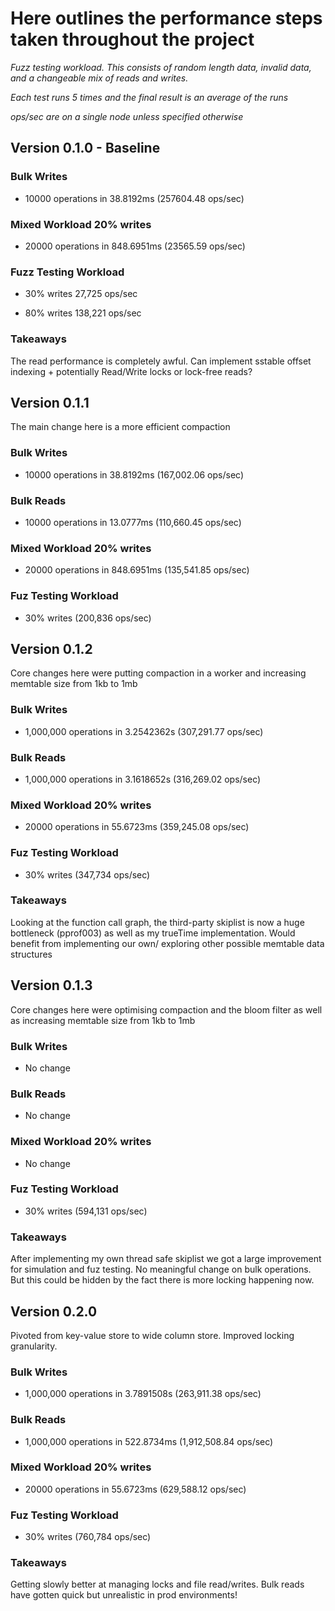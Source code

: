 # Here outlines the performance steps taken throughout the project

_Fuzz testing workload.
This consists of random length data, invalid data, and a changeable mix of reads and writes._

_Each test runs 5 times and the final result is an average of the runs_

_ops/sec are on a single node unless specified otherwise_

## Version 0.1.0 - Baseline

### Bulk Writes

- 10000 operations in 38.8192ms (257604.48 ops/sec)

### Mixed Workload 20% writes

- 20000 operations in 848.6951ms (23565.59 ops/sec)

### Fuzz Testing Workload

- 30% writes 27,725 ops/sec

- 80% writes 138,221 ops/sec

### Takeaways

The read performance is completely awful. Can implement sstable offset indexing + potentially Read/Write locks or lock-free reads?

## Version 0.1.1

The main change here is a more efficient compaction

### Bulk Writes

- 10000 operations in 38.8192ms (167,002.06 ops/sec)

### Bulk Reads

- 10000 operations in 13.0777ms (110,660.45 ops/sec)

### Mixed Workload 20% writes

- 20000 operations in 848.6951ms (135,541.85 ops/sec)

### Fuz Testing Workload

- 30% writes (200,836 ops/sec)

## Version 0.1.2

Core changes here were putting compaction in a worker and increasing memtable size from 1kb to 1mb

### Bulk Writes

- 1,000,000 operations in 3.2542362s (307,291.77 ops/sec)

### Bulk Reads

- 1,000,000 operations in 3.1618652s (316,269.02 ops/sec)

### Mixed Workload 20% writes

- 20000 operations in 55.6723ms (359,245.08 ops/sec)

### Fuz Testing Workload

- 30% writes (347,734 ops/sec)

### Takeaways

Looking at the function call graph, the third-party skiplist is now a huge bottleneck (pprof003) as well as my trueTime implementation. Would benefit from implementing our own/ exploring other possible memtable data structures

## Version 0.1.3

Core changes here were optimising compaction and the bloom filter as well as increasing memtable size from 1kb to 1mb

### Bulk Writes

- No change

### Bulk Reads

- No change

### Mixed Workload 20% writes

- No change

### Fuz Testing Workload

- 30% writes (594,131 ops/sec)

### Takeaways

After implementing my own thread safe skiplist we got a large improvement for simulation and fuz testing. No meaningful change on bulk operations. But this could be hidden by the fact there is more locking happening now.

## Version 0.2.0

Pivoted from key-value store to wide column store. Improved locking granularity.

### Bulk Writes

- 1,000,000 operations in 3.7891508s (263,911.38 ops/sec)

### Bulk Reads

- 1,000,000 operations in 522.8734ms (1,912,508.84 ops/sec)

### Mixed Workload 20% writes

- 20000 operations in 55.6723ms (629,588.12 ops/sec)

### Fuz Testing Workload

- 30% writes (760,784 ops/sec)

### Takeaways

Getting slowly better at managing locks and file read/writes. Bulk reads have gotten quick but unrealistic in prod environments!

